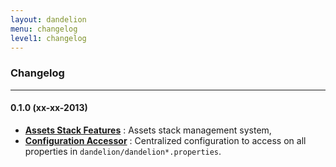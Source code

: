 ```yaml
---
layout: dandelion
menu: changelog
level1: changelog
---
```


### Changelog
<hr />

#### 0.1.0 (xx-xx-2013)
*	**[Assets Stack Features](/dandelion/features/assets/)** : Assets stack management system,
*	**[Configuration Accessor](/dandelion/ref/javadoc/dandelion-core/com/github/dandelion/core/config/Configuration.html)** : Centralized configuration to access on all properties in `dandelion/dandelion*.properties`.